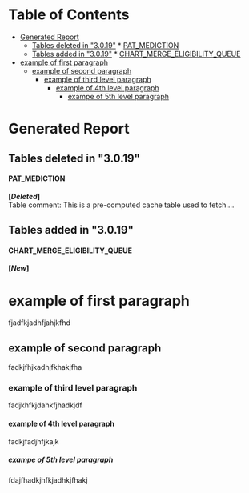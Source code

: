Table of Contents
=================
* [Generated Report](#generated-report)
   * [Tables deleted in "3.0.19"](#tables-deleted-in-3019)
         * [PAT_MEDICTION](#pat_mediction)
   * [Tables added in "3.0.19"](#tables-added-in-3019)
         * [CHART_MERGE_ELIGIBILITY_QUEUE](#chart_merge_eligibility_queue)
* [example of first paragraph](#example-of-first-paragraph)
   * [example of second paragraph](#example-of-second-paragraph)
      * [example of third level paragraph](#example-of-third-level-paragraph)
         * [example of 4th level paragraph](#example-of-4th-level-paragraph)
            * [exampe of 5th level paragraph](#exampe-of-5th-level-paragraph)

# Generated Report

## Tables deleted in \"3.0.19\"

#### PAT_MEDICTION
**\[*Deleted*\]**\
Table comment: This is a pre-computed cache table used to fetch\....
## Tables added in \"3.0.19\"

#### CHART_MERGE_ELIGIBILITY_QUEUE
**\[*New*\]**

# example of first paragraph
fjadfkjadhfjahjkfhd
## example of second paragraph
fadkjfhjkadhjfkhakjfha
### example of third level paragraph
fadjkhfkjdahkfjhadkjdf

#### example of 4th level paragraph
fadkjfadjhfjkajk

##### exampe of 5th level paragraph

fdajfhadkjhfkjadhkjfhakj
